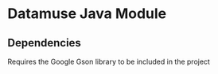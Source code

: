 # Datamuse Java Module

## Dependencies
Requires the Google Gson library to be included in the project
